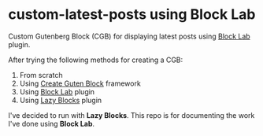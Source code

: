 # custom-latest-posts using Block Lab

Custom Gutenberg Block (CGB) for displaying latest posts using [Block Lab](https://getblocklab.com/) plugin.

After trying the following methods for creating a CGB:

1. From scratch
2. Using [Create Guten Block](https://github.com/ahmadawais/create-guten-block) framework
3. Using [Block Lab](https://getblocklab.com/) plugin
4. Using [Lazy Blocks](https://lazyblocks.com/) plugin

I've decided to run with **Lazy Blocks**. This repo is for documenting the work I've done using **Block Lab**.
